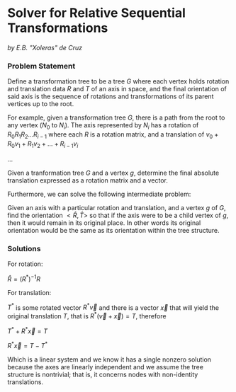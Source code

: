 # Solver for Relative Sequential Transformations

*by E.B. "Xoleras" de Cruz*

### Problem Statement
Define a transformation tree to be a tree $G$ where each vertex holds rotation and translation data $R$ and $T$ of an axis in space, and the final orientation of said axis is the sequence of rotations and transformations of its parent vertices up to the root.

For example, given a transformation tree $G$, there is a path from the root to any vertex ($N_0$ to $N_i$). The axis represented by $N_i$ has a rotation of $R_0 R_1 R_2 ... R_{i-1}$ where each $R$ is a rotation matrix, and a translation of $v_0 + R_0 v_1 + R_1 v_2 + ... + R_{i-1} v_i$

...

Given a tranformation tree $G$ and a vertex $g$, determine the final absolute translation expressed as a rotation matrix and a vector.

Furthermore, we can solve the following intermediate problem:

Given an axis with a particular rotation and translation, and a vertex $g$ of $G$, find the orientation $<\hat{R}, \hat{T}>$ so that if the axis were to be a child vertex of $g$, then it would remain in its original place. In other words its original orientation would be the same as its orientation within the tree structure.

### Solutions

For rotation:


$\hat{R} = (R^*)^{-1}R$

For translation:

$T^{\ast}$ is some rotated vector $R^{\ast} \vec{v}$ and there is a vector $\vec{x}$ that will yield the original translation $T$, that is $R^*(\vec{v} + \vec{x}) = T$, therefore


$T^{\ast} + R^{\ast} \vec{x} = T$

$R^{\ast} \vec{x} = T - T^*$

Which is a linear system and we know it has a single nonzero solution because the axes are linearly independent and we assume the tree structure is nontrivial; that is, it concerns nodes with non-identity translations.
